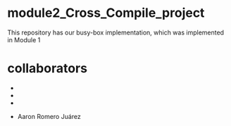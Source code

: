 # module2_Cross_Compile_project
This repository has our busy-box implementation, which was implemented in Module 1

# collaborators

-

-

-

- Aaron Romero Juárez

